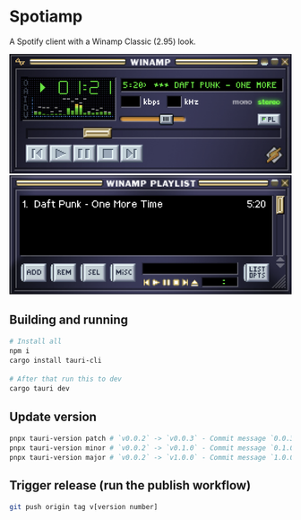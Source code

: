 # Spotiamp

A Spotify client with a Winamp Classic (2.95) look.

<p align="center">
  <img src="player.png" alt="Player"/>
  <br />
  <img src="playlist.png" alt="Playlist"/>
</p>

## Building and running
```bash
# Install all
npm i
cargo install tauri-cli

# After that run this to dev
cargo tauri dev
```

## Update version
```bash
pnpx tauri-version patch # `v0.0.2` -> `v0.0.3` - Commit message `0.0.3`
pnpx tauri-version minor # `v0.0.2` -> `v0.1.0` - Commit message `0.1.0`
pnpx tauri-version major # `v0.0.2` -> `v1.0.0` - Commit message `1.0.0`
```

## Trigger release (run the publish workflow)
```bash
git push origin tag v[version number]
```
